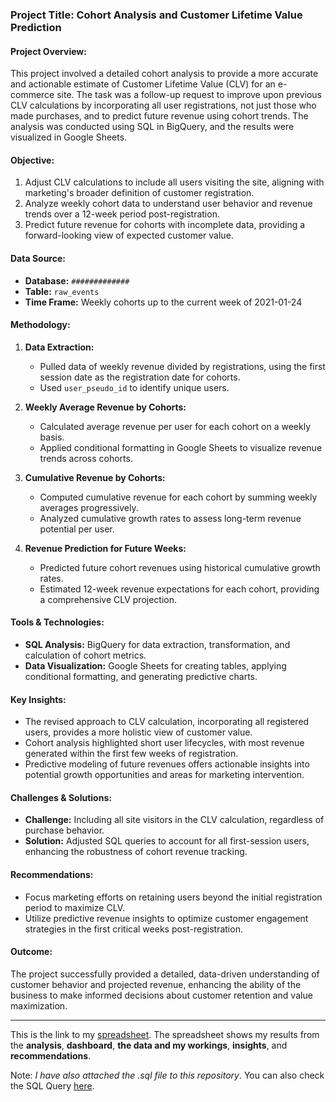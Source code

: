 ### **Project Title: Cohort Analysis and Customer Lifetime Value Prediction**

#### **Project Overview:**
This project involved a detailed cohort analysis to provide a more accurate and actionable estimate of Customer Lifetime Value (CLV) for an e-commerce site. The task was a follow-up request to improve upon previous CLV calculations by incorporating all user registrations, not just those who made purchases, and to predict future revenue using cohort trends. The analysis was conducted using SQL in BigQuery, and the results were visualized in Google Sheets.

#### **Objective:**
1. Adjust CLV calculations to include all users visiting the site, aligning with marketing's broader definition of customer registration.
2. Analyze weekly cohort data to understand user behavior and revenue trends over a 12-week period post-registration.
3. Predict future revenue for cohorts with incomplete data, providing a forward-looking view of expected customer value.

#### **Data Source:**
- **Database:** `#############`
- **Table:** `raw_events`
- **Time Frame:** Weekly cohorts up to the current week of 2021-01-24

#### **Methodology:**
1. **Data Extraction:**
   - Pulled data of weekly revenue divided by registrations, using the first session date as the registration date for cohorts.
   - Used `user_pseudo_id` to identify unique users.
   
2. **Weekly Average Revenue by Cohorts:**
   - Calculated average revenue per user for each cohort on a weekly basis.
   - Applied conditional formatting in Google Sheets to visualize revenue trends across cohorts.

3. **Cumulative Revenue by Cohorts:**
   - Computed cumulative revenue for each cohort by summing weekly averages progressively.
   - Analyzed cumulative growth rates to assess long-term revenue potential per user.

4. **Revenue Prediction for Future Weeks:**
   - Predicted future cohort revenues using historical cumulative growth rates.
   - Estimated 12-week revenue expectations for each cohort, providing a comprehensive CLV projection.

#### **Tools & Technologies:**
- **SQL Analysis:** BigQuery for data extraction, transformation, and calculation of cohort metrics.
- **Data Visualization:** Google Sheets for creating tables, applying conditional formatting, and generating predictive charts.

#### **Key Insights:**
- The revised approach to CLV calculation, incorporating all registered users, provides a more holistic view of customer value.
- Cohort analysis highlighted short user lifecycles, with most revenue generated within the first few weeks of registration.
- Predictive modeling of future revenues offers actionable insights into potential growth opportunities and areas for marketing intervention.

#### **Challenges & Solutions:**
- **Challenge:** Including all site visitors in the CLV calculation, regardless of purchase behavior.
- **Solution:** Adjusted SQL queries to account for all first-session users, enhancing the robustness of cohort revenue tracking.

#### **Recommendations:**
- Focus marketing efforts on retaining users beyond the initial registration period to maximize CLV.
- Utilize predictive revenue insights to optimize customer engagement strategies in the first critical weeks post-registration.

#### **Outcome:**
The project successfully provided a detailed, data-driven understanding of customer behavior and projected revenue, enhancing the ability of the business to make informed decisions about customer retention and value maximization.

---

This is the link to my [spreadsheet](https://docs.google.com/spreadsheets/d/1P2GucDBzETw7D0KkbRzm-_xLXuAI9WE2OuZESZUox9M/edit?gid=105417213#gid=105417213). The spreadsheet shows my results from the **analysis**, **dashboard**, **the data and my workings**, **insights**, and **recommendations**. 

Note: *I have also attached the .sql file to this repository*. You can also check the SQL Query [here](https://github.com/bayoxx/RFM-Analysis-for-Customer-Segmentation/blob/main/CLV%20and%20customer%20segmentation.sql).


